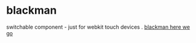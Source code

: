blackman
========

switchable component -  just for webkit touch devices .
[blackman here we go](http://pigcan.github.io/blackman/)